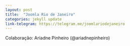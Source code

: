 ```yaml
---
layout: post
title:  "Joomla Rio de Janeiro"
categories: jekyll update
link-telegram: https://telegram.me/joomlariodejaneiro
---
```

Colaboração: Ariadne Pinheiro (@ariadnepinheiro)
